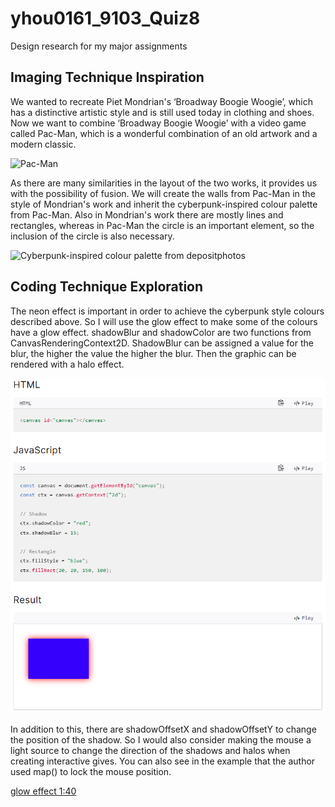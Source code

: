 # yhou0161_9103_Quiz8
Design research for my major assignments

## Imaging Technique Inspiration
We wanted to recreate Piet Mondrian's ‘Broadway Boogie Woogie’, which has a distinctive artistic style and is still used today in clothing and shoes. Now we want to combine ‘Broadway Boogie Woogie’ with a video game called Pac-Man, which is a wonderful combination of an old artwork and a modern classic.

![Pac-Man](https://upload.wikimedia.org/wikipedia/commons/8/8a/Pac-Man_gameplay.png)

As there are many similarities in the layout of the two works, it provides us with the possibility of fusion. We will create the walls from Pac-Man in the style of Mondrian's work and inherit the cyberpunk-inspired colour palette from Pac-Man. Also in Mondrian's work there are mostly lines and rectangles, whereas in Pac-Man the circle is an important element, so the inclusion of the circle is also necessary.

![Cyberpunk-inspired colour palette from depositphotos](https://depositphotos-blog.s3.eu-west-1.amazonaws.com/uploads/2020/01/Cyberpunk-color-palettes_04.jpg)

## Coding Technique Exploration
The neon effect is important in order to achieve the cyberpunk style colours described above. So I will use the glow effect to make some of the colours have a glow effect. shadowBlur and shadowColor are two functions from CanvasRenderingContext2D. ShadowBlur can be assigned a value for the blur, the higher the value the higher the blur. Then the graphic can be rendered with a halo effect.

![Screen shot of the example](assets/example.png)

In addition to this, there are shadowOffsetX and shadowOffsetY to change the position of the shadow. So I would also consider making the mouse a light source to change the direction of the shadows and halos when creating interactive gives. You can also see in the example that the author used map() to lock the mouse position.

[glow effect 1:40](https://www.youtube.com/watch?v=iIWH3IUYHzM&ab_channel=KazukiUmeda)